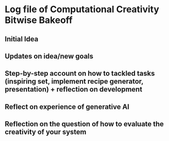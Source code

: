# Log file of Computational Creativity Bitwise Bakeoff

## Initial Idea 


## Updates on idea/new goals


## Step-by-step account on how to tackled tasks (inspiring set, implement recipe generator, presentation) + reflection on development


## Reflect on experience of generative AI


## Reflection on the question of how to evaluate the creativity of your system 